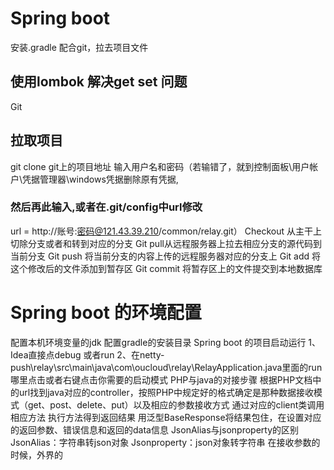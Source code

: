 # Spring boot
安装.gradle 配合git，拉去项目文件
## 使用lombok 解决get set 问题
Git
## 拉取项目
git clone git上的项目地址
输入用户名和密码（若输错了，就到控制面板\用户帐户\凭据管理器\windows凭据删除原有凭据, 

### 然后再此输入,或者在.git/config中url修改
url = http://账号:密码@121.43.39.210/common/relay.git）
Checkout 从主干上切除分支或者和转到对应的分支
Git pull从远程服务器上拉去相应分支的源代码到当前分支
Git push 将当前分支的内容上传的远程服务器对应的分支上
Git add 将这个修改后的文件添加到暂存区
Git commit 将暂存区上的文件提交到本地数据库

# Spring boot 的环境配置
配置本机环境变量的jdk
配置gradle的安装目录
Spring boot 的项目启动运行
1、Idea直接点debug 或者run
2、在netty-push\relay\src\main\java\com\oucloud\relay\RelayApplication.java里面的run哪里点击或者右键点击你需要的启动模式
PHP与java的对接步骤
根据PHP文档中的url找到java对应的controller，按照PHP中规定好的格式确定是那种数据接收模式（get、post、delete、put）以及相应的参数接收方式
通过对应的client类调用相应方法
执行方法得到返回结果
用泛型BaseResponse将结果包住，在设置对应的返回参数、错误信息和返回的data信息
JsonAlias与jsonproperty的区别
JsonAlias：字符串转json对象
Jsonproperty：json对象转字符串
在接收参数的时候，外界的